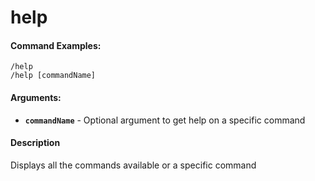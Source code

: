 # help

#### Command Examples:

```fix
/help
/help [commandName]
```

#### Arguments:

- **`commandName`** - Optional argument to get help on a specific command

#### Description

Displays all the commands available or a specific command
